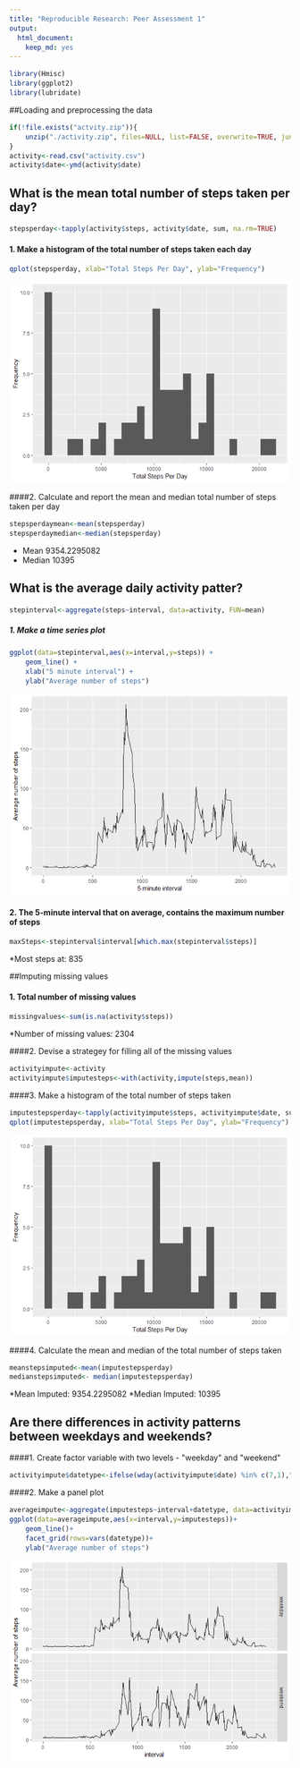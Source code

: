 ```yaml
---
title: "Reproducible Research: Peer Assessment 1"
output: 
  html_document: 
    keep_md: yes
---
```



```r
library(Hmisc)
library(ggplot2)
library(lubridate)
```

##Loading and preprocessing the data

```r
if(!file.exists("actvity.zip")){
    unzip("./activity.zip", files=NULL, list=FALSE, overwrite=TRUE, junkpaths=FALSE, exdir=".", unzip="internal", setTimes=FALSE)
}
activity<-read.csv("activity.csv")
activity$date<-ymd(activity$date)
```

## What is the mean total number of steps taken per day?

```r
stepsperday<-tapply(activity$steps, activity$date, sum, na.rm=TRUE)
```

#### 1. Make a histogram of the total number of steps taken each day

```r
qplot(stepsperday, xlab="Total Steps Per Day", ylab="Frequency")
```

![](PA1_template_files/figure-html/unnamed-chunk-3-1.png)<!-- -->

####2. Calculate and report the mean and median total number of steps taken per day

```r
stepsperdaymean<-mean(stepsperday)
stepsperdaymedian<-median(stepsperday)
```

* Mean 9354.2295082
* Median 10395

## What is the average daily activity patter?

```r
stepinterval<-aggregate(steps~interval, data=activity, FUN=mean)
```

##### 1. Make a time series plot

```r
ggplot(data=stepinterval,aes(x=interval,y=steps)) +
    geom_line() +
    xlab("5 minute interval") + 
    ylab("Average number of steps")
```

![](PA1_template_files/figure-html/unnamed-chunk-6-1.png)<!-- -->

#### 2. The 5-minute interval that on average, contains the maximum number of steps

```r
maxSteps<-stepinterval$interval[which.max(stepinterval$steps)]
```
*Most steps at: 835

##Imputing missing values

#### 1. Total number of missing values

```r
missingvalues<-sum(is.na(activity$steps))
```
*Number of missing values: 2304

####2. Devise a strategey for filling all of the missing values


```r
activityimpute<-activity
activityimpute$imputesteps<-with(activity,impute(steps,mean))
```

####3. Make a histogram of the total number of steps taken

```r
imputestepsperday<-tapply(activityimpute$steps, activityimpute$date, sum, na.rm=TRUE)
qplot(imputestepsperday, xlab="Total Steps Per Day", ylab="Frequency")
```

![](PA1_template_files/figure-html/unnamed-chunk-10-1.png)<!-- -->

####4. Calculate the mean and median of the total number of steps taken

```r
meanstepsimputed<-mean(imputestepsperday)
medianstepsimputed<- median(imputestepsperday)
```

*Mean Imputed: 9354.2295082
*Median Imputed: 10395

## Are there differences in activity patterns between weekdays and weekends?
####1. Create factor variable with two levels - "weekday" and "weekend"

```r
activityimpute$datetype<-ifelse(wday(activityimpute$date) %in% c(7,1),"weekend","weekday")
```

####2.  Make a panel plot

```r
averageimpute<-aggregate(imputesteps~interval+datetype, data=activityimpute, FUN=mean)
ggplot(data=averageimpute,aes(x=interval,y=imputesteps))+
    geom_line()+
    facet_grid(rows=vars(datetype))+
    ylab("Average number of steps")
```

![](PA1_template_files/figure-html/unnamed-chunk-13-1.png)<!-- -->
